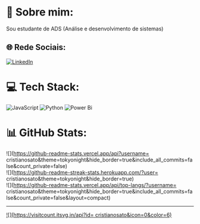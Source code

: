 # 💫 Sobre mim:
Sou estudante de ADS (Análise e desenvolvimento de sistemas)<br>


## 🌐 Rede Sociais:
[![LinkedIn](https://img.shields.io/badge/LinkedIn-%230077B5.svg?logo=linkedin&logoColor=white)](https://www.linkedin.com/in/cristiano-sato-61957b149/) 

# 💻 Tech Stack:
![JavaScript](https://img.shields.io/badge/javascript-%23323330.svg?style=for-the-badge&logo=javascript&logoColor=%23F7DF1E) ![Python](https://img.shields.io/badge/python-3670A0?style=for-the-badge&logo=python&logoColor=ffdd54) ![Power Bi](https://img.shields.io/badge/power_bi-F2C811?style=for-the-badge&logo=powerbi&logoColor=black)
# 📊 GitHub Stats:
![](https://github-readme-stats.vercel.app/api?username= cristianosato&theme=tokyonight&hide_border=true&include_all_commits=false&count_private=false)<br/>
![](https://github-readme-streak-stats.herokuapp.com/?user= cristianosato&theme=tokyonight&hide_border=true)<br/>
![](https://github-readme-stats.vercel.app/api/top-langs/?username= cristianosato&theme=tokyonight&hide_border=true&include_all_commits=false&count_private=false&layout=compact)

---
[![](https://visitcount.itsvg.in/api?id= cristianosato&icon=0&color=6)](https://visitcount.itsvg.in)

<!-- Proudly created with GPRM ( https://gprm.itsvg.in ) -->
